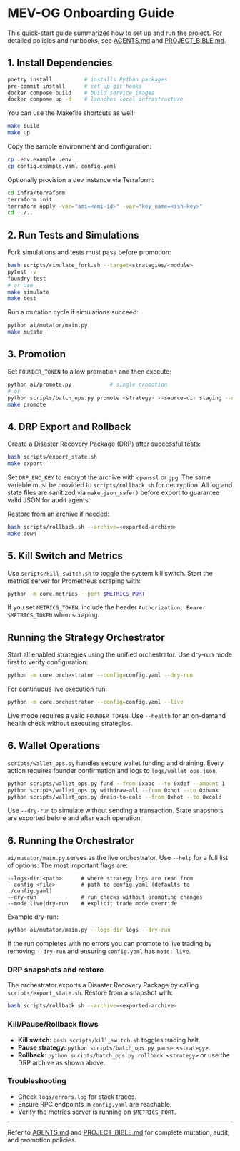 # MEV-OG Onboarding Guide

This quick-start guide summarizes how to set up and run the project. For detailed policies and runbooks, see [AGENTS.md](../AGENTS.md) and [PROJECT_BIBLE.md](../PROJECT_BIBLE.md).

## 1. Install Dependencies

```bash
poetry install          # installs Python packages
pre-commit install      # set up git hooks
docker compose build    # build service images
docker compose up -d    # launches local infrastructure
```
You can use the Makefile shortcuts as well:
```bash
make build
make up
```

Copy the sample environment and configuration:

```bash
cp .env.example .env
cp config.example.yaml config.yaml
```

Optionally provision a dev instance via Terraform:

```bash
cd infra/terraform
terraform init
terraform apply -var="ami=<ami-id>" -var="key_name=<ssh-key>"
cd ../..
```

## 2. Run Tests and Simulations

Fork simulations and tests must pass before promotion:

```bash
bash scripts/simulate_fork.sh --target=strategies/<module>
pytest -v
foundry test
# or use
make simulate
make test
```

Run a mutation cycle if simulations succeed:

```bash
python ai/mutator/main.py
make mutate
```

## 3. Promotion

Set `FOUNDER_TOKEN` to allow promotion and then execute:

```bash
python ai/promote.py            # single promotion
# or
python scripts/batch_ops.py promote <strategy> --source-dir staging --dest-dir active
make promote
```

## 4. DRP Export and Rollback

Create a Disaster Recovery Package (DRP) after successful tests:

```bash
bash scripts/export_state.sh
make export
```

Set `DRP_ENC_KEY` to encrypt the archive with `openssl` or `gpg`. The same
variable must be provided to `scripts/rollback.sh` for decryption.
All log and state files are sanitized via `make_json_safe()` before export to
guarantee valid JSON for audit agents.

Restore from an archive if needed:

```bash
bash scripts/rollback.sh --archive=<exported-archive>
make down
```

## 5. Kill Switch and Metrics

Use `scripts/kill_switch.sh` to toggle the system kill switch. Start the metrics
server for Prometheus scraping with:

```bash
python -m core.metrics --port $METRICS_PORT
```
If you set `METRICS_TOKEN`, include the header
`Authorization: Bearer $METRICS_TOKEN` when scraping.

## Running the Strategy Orchestrator

Start all enabled strategies using the unified orchestrator. Use dry-run mode
first to verify configuration:

```bash
python -m core.orchestrator --config=config.yaml --dry-run
```

For continuous live execution run:

```bash
python -m core.orchestrator --config=config.yaml --live
```

Live mode requires a valid `FOUNDER_TOKEN`. Use `--health` for an on-demand health
check without executing strategies.

## 6. Wallet Operations

`scripts/wallet_ops.py` handles secure wallet funding and draining. Every action
requires founder confirmation and logs to `logs/wallet_ops.json`.

```bash
python scripts/wallet_ops.py fund --from 0xabc --to 0xdef --amount 1
python scripts/wallet_ops.py withdraw-all --from 0xhot --to 0xbank
python scripts/wallet_ops.py drain-to-cold --from 0xhot --to 0xcold
```

Use `--dry-run` to simulate without sending a transaction. State snapshots are
exported before and after each operation.

## 6. Running the Orchestrator

`ai/mutator/main.py` serves as the live orchestrator. Use `--help` for a full
list of options. The most important flags are:

```
--logs-dir <path>      # where strategy logs are read from
--config <file>        # path to config.yaml (defaults to ./config.yaml)
--dry-run              # run checks without promoting changes
--mode live|dry-run    # explicit trade mode override
```

Example dry-run:

```bash
python ai/mutator/main.py --logs-dir logs --dry-run
```

If the run completes with no errors you can promote to live trading by removing
`--dry-run` and ensuring `config.yaml` has `mode: live`.

### DRP snapshots and restore

The orchestrator exports a Disaster Recovery Package by calling
`scripts/export_state.sh`. Restore from a snapshot with:

```bash
bash scripts/rollback.sh --archive=<exported-archive>
```

### Kill/Pause/Rollback flows

* **Kill switch:** `bash scripts/kill_switch.sh` toggles trading halt.
* **Pause strategy:** `python scripts/batch_ops.py pause <strategy>`.
* **Rollback:** `python scripts/batch_ops.py rollback <strategy>` or use the DRP
  archive as shown above.

### Troubleshooting

* Check `logs/errors.log` for stack traces.
* Ensure RPC endpoints in `config.yaml` are reachable.
* Verify the metrics server is running on `$METRICS_PORT`.



---

Refer to [AGENTS.md](../AGENTS.md) and [PROJECT_BIBLE.md](../PROJECT_BIBLE.md) for
complete mutation, audit, and promotion policies.
